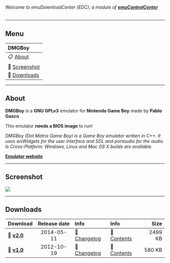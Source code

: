###### Welcome to emuDownloadCenter (EDC), a module of [**emuControlCenter**](https://github.com/PhoenixInteractiveNL/emuControlCenter/wiki/)
***
## Menu
| **DMGBoy** |
|:---------|
| :clipboard: [About](#about) |
| :sunrise: [Screenshot](#screenshot) |
| :floppy_disk: [Downloads](#downloads) |
***
## About
**DMGBoy** is a **GNU GPLv3** emulator for **Nintendo Game Boy** made by **Pablo Gasco**

This emulator **needs a BIOS image** to run!

_DMGBoy (Dot Matrix Game Boy) is a Game Boy emulator written in C++. It uses wxWidgets for the user interface and SDL and portaudio for the audio. Is Cross-Platform: Windows, Linux and Mac OS X builds are available._

[**Emulator website**](https://code.google.com/archive/p/dmgboy/)
***
## Screenshot
![](https://raw.githubusercontent.com/PhoenixInteractiveNL/emuDownloadCenter/master/downloadhooks/dmgboy/dmgboy_screen.jpg)
***
## Downloads
| Download | Release date  | Info       | Info       | Size       |
|:---------|:-------------:|:-----------|:-----------|-----------:|
| :floppy_disk: [**v2.0**](https://github.com/PhoenixInteractiveNL/edc-repo0002/raw/master/dmgboy/2.0.7z) | 2014-05-11 | :page_facing_up: [Changelog](https://github.com/PhoenixInteractiveNL/edc-repo0002/blob/master/dmgboy/2.0_changelog.txt) | :mag_right: [Contents](https://github.com/PhoenixInteractiveNL/edc-repo0002/blob/master/dmgboy/2.0_contents.txt) | 2499 KB |
| :floppy_disk: [**v1.0**](https://github.com/PhoenixInteractiveNL/edc-repo0002/raw/master/dmgboy/1.0.7z) | 2012-10-19 | :page_facing_up: [Changelog](https://github.com/PhoenixInteractiveNL/edc-repo0002/blob/master/dmgboy/1.0_changelog.txt) | :mag_right: [Contents](https://github.com/PhoenixInteractiveNL/edc-repo0002/blob/master/dmgboy/1.0_contents.txt) | 580 KB |
